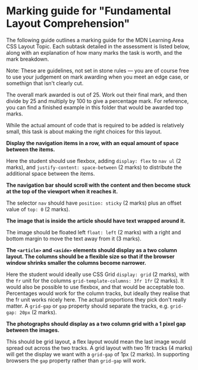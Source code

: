 # Marking guide for "Fundamental Layout Comprehension"

The following guide outlines a marking guide for the MDN Learning Area CSS Layout Topic. Each subtask detailed in the assessment is listed below, along with an explanation of how many marks the task is worth, and the mark breakdown.

Note: These are guidelines, not set in stone rules — you are of course free to use your judgement on mark awarding when you meet an edge case, or somethign that isn't clearly cut.

The overall mark awarded is out of 25. Work out their final mark, and then divide by 25 and multiply by 100 to give a percentage mark. For reference, you can find a finished example in this folder that would be awarded top marks.

While the actual amount of code that is required to be added is relatively small, this task is about making the right choices for this layout.

**Display the navigation items in a row, with an equal amount of space between the items.**

Here the student should use flexbox, adding `display: flex` to `nav ul` (2 marks), and `justify-content: space-between` (2 marks) to distribute the additional space between the items.  

**The navigation bar should scroll with the content and then become stuck at the top of the viewport when it reaches it.**

The selector `nav` should have `position: sticky` (2 marks) plus an offset value of `top: 0` (2 marks). 

**The image that is inside the article should have text wrapped around it.**

The image should be floated left `float: left` (2 marks) with a right and bottom margin to move the text away from it (3 marks).

**The `<article>` and `<aside>` elements should display as a two column layout. The columns should be a flexible size so that if the browser window shrinks smaller the columns become narrower.**

Here the student would ideally use CSS Grid  `display: grid` (2 marks), with the `fr` unit for the columns `grid-template-columns: 3fr 1fr` (2 marks). It would also be possible to use flexbox, and that would be acceptable too. Percentages would work for the column tracks, but ideally they realise that the fr unit works nicely here. The actual proportions they pick don't really matter. A `grid-gap` or `gap` property should separate the tracks, e.g. `grid-gap: 20px` (2 marks).

**The photographs should display as a two column grid with a 1 pixel gap between the images.**

This should be grid layout, a flex layout would mean the last image would spread out across the two tracks. A grid layout with two 1fr tracks (4 marks) will get the display we want with a `grid-gap` of 1px (2 marks). In supporting browsers the `gap` property rather than `grid-gap` will work.